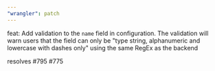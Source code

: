 ```yaml
---
"wrangler": patch
---
```


feat: Add validation to the `name` field in configuration.
The validation will warn users that the field can only be "type string,
alphanumeric and lowercase with dashes only" using the same RegEx as the backend

resolves #795 #775
